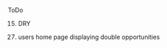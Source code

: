 ToDo
<!-- 1) class level ActiveRecord scope methods, e.g., # Cart.most_valuable.by_customer(@customer) -->

<!-- 2) defend against invalid data -->

<!-- 3) nested resource must provide a form that relates to the parent resource -->

<!-- 4) Your forms should correctly display validation errors -->

<!-- 5) user will click on an organization and then want to see opportunities for that org at the same time -->

<!-- 6) when user views opportunity will want to be able to assign the opportunity to an available volunteer -->

<!-- 7) an available volunteer consists of same day free and no open opportunities -->

<!-- 8) need a way to adjust opportunity status -->

<!-- 9) opportunity status needs to be a drop down -->

<!-- 10) is volunteer pool specific to user? to org? or to whole app? -->

<!-- 11) if an opp is assigned its status must change from open -->

<!-- 12) another way to mark assigned opp as completed? -->

<!-- 13) new volunteer isn't set up correctly -->

<!-- 14) form field not blank -->

15) DRY

<!-- 16) partials -->

<!-- 17) create opp at org not defaulting to correct org -->

<!-- 18) edit opp vol label -->

<!-- 19) remove vol still assigned -->

<!-- 20) availability of vol worded differently -->
<!-- 21) day not on opp edit -->
<!-- 22) not all vols showing up??  -->
<!-- 23) put opps on vols show page -- NO -->

<!-- 24) broke vol availability -->

<!-- 25) edit vol doesn't have yes days checked -->
<!-- 26) edit vol doesn't update correctly. -->
27) users home page displaying double opportunities
